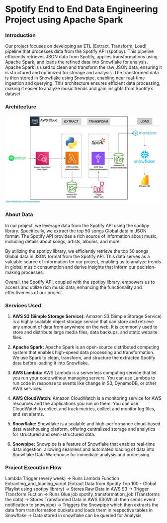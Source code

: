 # Spotify End to End Data Engineering Project using Apache Spark

### Introduction
Our project focuses on developing an ETL (Extract, Transform, Load) pipeline that processes data from the Spotify API (spotipy). This pipeline efficiently retrieves JSON data from Spotify, applies transformations using Apache Spark, and loads the refined data into Snowflake for analysis.
Apache Spark is used to clean and transform the raw JSON data, ensuring it is structured and optimized for storage and analysis. The transformed data is then stored in Snowflake using Snowpipe, enabling near real-time ingestion and querying. This architecture ensures efficient data processing, making it easier to analyze music trends and gain insights from Spotify’s dataset.

### Architecture
![Architecture Diagram](https://github.com/atuljha062/spotify-end-to-end-data-engineering-project-using-apache-spark/blob/main/Architecture%20Diagram/Architecture%20Diagram.jpg)

### About Data
In our project, we leverage data from the Spotify API using the spotipy library. Specifically, we extract the top 50 songs Global data in JSON format. The Spotify API provides a rich source of information about music, including details about songs, artists, albums, and more.

By utilizing the spotipy library, we efficiently retrieve the top 50 songs Global data in JSON format from the Spotify API. This data serves as a valuable source of information for our project, enabling us to analyze trends in global music consumption and derive insights that inform our decision-making processes.

Overall, the Spotify API, coupled with the spotipy library, empowers us to access and utilize rich music data, enhancing the functionality and effectiveness of our project.

### Services Used
1. **AWS S3 (Simple Storage Service):** Amazon S3 (Simple Storage Service) is a highly scalable object storage service that can store and retrieve any amount of data from anywhere on the web. It is commonly used to store and distribute large media files, data backups, and static website files.

2. **Apache Spark:** Apache Spark is an open-source distributed computing system that enables high-speed data processing and transformation. We use Spark to clean, transform, and structure the extracted Spotify data before loading it into Snowflake.

3. **AWS Lambda:** AWS Lambda is a serverless computing service that let you run your code without managing servers. You can use Lambda to run code in response to events like change in S3, DynamoDB, or other AWS services.

4. **AWS CloudWatch:** Amazon CloudWatch is a monitoring service for AWS resources and the applications you run on them. You can use CloudWatch to collect and track metrics, collect and monitor log files, and set alarms.

5. **Snowflake:** Snowflake is a scalable and high-performance cloud-based data warehousing platform, offering centralized storage and analytics for structured and semi-structured data.

6. **Snowpipe:** Snowpipe is a feature of Snowflake that enables real-time data ingestion, allowing seamless and automated loading of data into Snowflake Data Warehouse for immediate analysis and processing.


### Project Execution Flow
Lambda Trigger (every week) -> Runs Lambda Function Extracting_and_loading_script (Extract Data from Spotify Top 100 - Global Playlist using spotipy library) -> Stores Raw Data in AWS S3 -> Trigger Transform Fuction -> Runs Glue job spotify_transformation_job (Transforms the data) -> Stores Transformed Data in AWS S3(Which then sends event notification to snowpipe) -> Triggers the Snowpipe which then extracts the data from transformation buckets and loads them in respective tables in Snowflake -> Data stored in snowflake can be queried for Analysis
